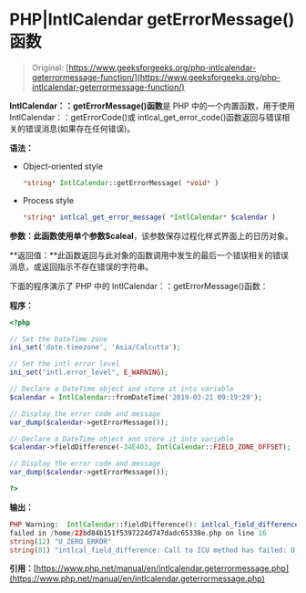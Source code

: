 # PHP|IntlCalendar getErrorMessage()函数

> Original: [https://www.geeksforgeeks.org/php-intlcalendar-geterrormessage-function/](https://www.geeksforgeeks.org/php-intlcalendar-geterrormessage-function/)

**IntlCalendar：：getErrorMessage()函数**是 PHP 中的一个内置函数，用于使用 IntlCalendar：：getErrorCode()或 intlcal_get_error_code()函数返回与错误相关的错误消息(如果存在任何错误)。

**语法：**

*   Object-oriented style

    ```php
    *string* IntlCalendar::getErrorMessage( *void* )
    ```

*   Process style

    ```php
    *string* intlcal_get_error_message( *IntlCalendar* $calendar )
    ```

**参数：**此函数使用单个参数**$caleal**，该参数保存过程化样式界面上的日历对象。

**返回值：**此函数返回与此对象的函数调用中发生的最后一个错误相关的错误消息，或返回指示不存在错误的字符串。

下面的程序演示了 PHP 中的 IntlCalendar：：getErrorMessage()函数：

**程序：**

```php
<?php

// Set the DateTime zone
ini_set('date.timezone', 'Asia/Calcutta');

// Set the intl error level
ini_set("intl.error_level", E_WARNING);

// Declare a DateTime object and store it into variable
$calendar = IntlCalendar::fromDateTime('2019-03-21 09:19:29');

// Display the error code and message
var_dump($calendar->getErrorMessage());

// Declare a DateTime object and store it into variable
$calendar->fieldDifference(-34E403, IntlCalendar::FIELD_ZONE_OFFSET);

// Display the error code and message
var_dump($calendar->getErrorMessage());

?>
```

**输出：**

```php
PHP Warning:  IntlCalendar::fieldDifference(): intlcal_field_difference: Call to ICU method has
failed in /home/22bd84b151f5397224d747dadc65338e.php on line 16
string(12) "U_ZERO_ERROR"
string(81) "intlcal_field_difference: Call to ICU method has failed: U_ILLEGAL_ARGUMENT_ERROR"

```

**引用：**[https://www.php.net/manual/en/intlcalendar.geterrormessage.php](https://www.php.net/manual/en/intlcalendar.geterrormessage.php)